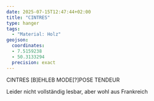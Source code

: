 ```yaml
---
date: 2025-07-15T12:47:44+02:00
title: "CINTRES"
type: hanger
tags:
  - "Material: Holz"
geojson:
  coordinates:
  - 7.5159238
  - 50.3133294
  precision: exact
---
```

CINTRES
[B]EHLEB
MODE[?]POSE
TENDEUR

<div class="notes">
  Leider nicht vollständig lesbar, aber wohl aus Frankreich
</div>
